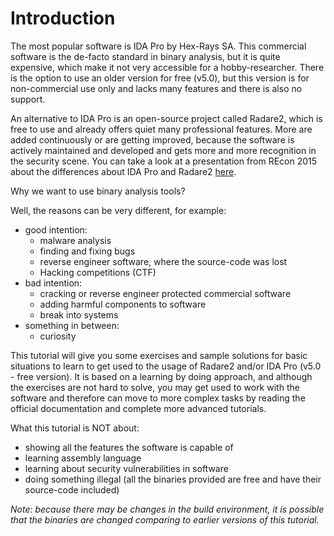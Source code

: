 Introduction
============

The most popular software is IDA Pro by Hex-Rays SA. This commercial software is the de-facto standard in binary analysis, but it is quite expensive, which make it not very accessible for a hobby-researcher. There is the option to use an older version for free (v5.0), but this version is for non-commercial use only and lacks many features and there is also no support.

An alternative to IDA Pro is an open-source project called Radare2, which is free to use and already offers quiet many professional features. More are added continuously or are getting improved, because the software is actively maintained and developed and gets more and more recognition in the security scene. You can take a look at a presentation from REcon 2015 about the differences about IDA Pro and Radare2 [here](http://radare.org/get/recon2015.pdf).

Why we want to use binary analysis tools?

Well, the reasons can be very different, for example:
- good intention: 
	- malware analysis
	- finding and fixing bugs
	- reverse engineer software, where the source-code was lost
	- Hacking competitions (CTF)
- bad intention: 
	- cracking or reverse engineer protected commercial software
	- adding harmful components to software
	- break into systems
- something in between:
	- curiosity

This tutorial will give you some exercises and sample solutions for basic situations to learn to get used to the usage of Radare2 and/or IDA Pro (v5.0 - free version). It is based on a learning by doing approach, and although the exercises are not hard to solve, you may get used to work with the software and therefore can move to more complex tasks by reading the official documentation and complete more advanced tutorials.

What this tutorial is NOT about:
- showing all the features the software is capable of
- learning assembly language
- learning about security vulnerabilities in software
- doing something illegal (all the binaries provided are free and have their source-code included)

_Note: because there may be changes in the build environment, it is possible that the binaries are changed comparing to earlier versions of this tutorial._